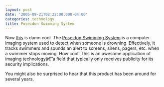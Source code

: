 ```yaml
---
layout: post
date: '2005-09-21T02:22:00.000-04:00'
categories: technology
title: Poseidon Swimming System
---
```


Now [this](http://science.slashdot.org/article.pl?sid=05/08/31/1628210&tid=126&tid=14) is damn cool. The [Poseidon Swimming System](http://www.poseidon-tech.com/us/components.html) is a computer imaging system used to detect when someone is drowning. Effectively, it tracks swimmers and sounds an alert to screens, sirens, pagers, etc. when a swimmer stops moving. How cool! This is an awesome application of imaging technologyâ€”a field that typically only receives publicity for its security implications.

You might also be surprised to hear that this product has been around for several years.